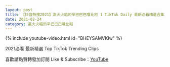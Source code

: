```yaml
---
layout: post
title: 【抖音熱搜2021】高火火唱的辛巴巴巴噜比啦 1 TikTok Daily 最新必看精選合集2021 02 24
date: 2021-02-24
category: 高火火唱的辛巴巴巴噜比啦
---
```


{% include youtube-video.html id="BHEYSAMVKIw" %}

2021必看 最新精選 Top TikTok Trending Clips

喜歡請點贊轉發加訂閱 Like & Subscribe：[YouTube](https://www.youtube.com/channel/UCAoR7VcanIPd04uEq_GIylA/videos)

